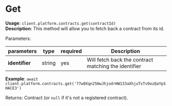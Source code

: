 # Get

**Usage**: `client.platform.contracts.get(contractId)`  
**Description**: This method will allow you to fetch back a contract from its id. 

Parameters: 

| parameters     | type   | required | Description                                          |
| -------------- | ------ | -------- | ---------------------------------------------------- |
| **identifier** | string | yes      | Will fetch back the contract matching the identifier |

**Example**: `await client.platform.contracts.get('77w8Xqn25HwJhjodrHW133aXhjuTsTv9ozQaYpSHACE3')`

Returns: Contract (or `null` if it's not a registered contract).